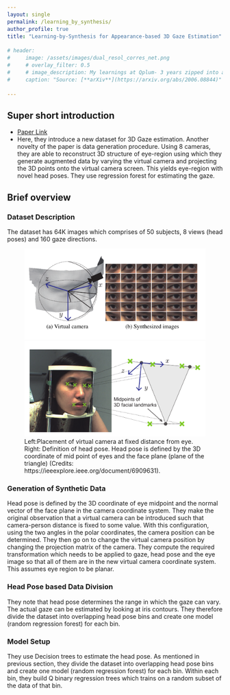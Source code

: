 ```yaml
---
layout: single
permalink: /learning_by_synthesis/
author_profile: true
title: "Learning-by-Synthesis for Appearance-based 3D Gaze Estimation"

# header:
#     image: /assets/images/dual_resol_corres_net.png
#     # overlay_filter: 0.5
#     # image_description: My learnings at Qplum- 3 years zipped into a 10 min read
#     caption: "Source: [**arXiv**](https://arxiv.org/abs/2006.08844)"

---
```


## Super short introduction
* [Paper Link](https://ieeexplore.ieee.org/document/6909631)
* Here, they introduce a new dataset for 3D Gaze estimation. Another novelty of the paper is data generation procedure. Using 8 cameras, they are able to reconstruct 3D structure of eye-region using which they generate augmented data by varying the virtual camera and projecting the 3D points onto the virtual camera screen. This yields eye-region with novel head poses. They use regression forest for estimating the gaze.

## Brief overview
### Dataset Description
The dataset has 64K images which comprises of 50 subjects, 8 views (head poses) and 160 gaze directions.
<figure class="half">
    <a href="/assets/images/lbs_2013_1.png"><img src="/assets/images/lbs_2013_1.png"></a>
    <a href="/assets/images/lbs_2013_2.png"><img src="/assets/images/lbs_2013_2.png"></a>
    <figcaption>Left:Placement of virtual camera at fixed distance from eye. Right: Definition of head pose. Head pose is defined by the 3D coordinate of mid point of eyes and the face plane (plane of the triangle) (Credits: https://ieeexplore.ieee.org/document/6909631).</figcaption>
</figure>

### Generation of Synthetic Data
Head pose is defined by the 3D coordinate of eye midpoint and the normal vector of the face plane in the camera coordinate system. They make the original observation that a virtual camera can be introduced such that camera-person distance is fixed to some value. With this configuration, using the two angles in the polar coordinates, the camera position can be determined.
They then go on to change the virtual camera position by changing the projection matrix of the camera. They compute the required transformation which needs to be applied to gaze, head pose and the eye image so that all of them are in the new virtual camera coordinate system. This assumes eye region to be planar.

### Head Pose based Data Division
They note that head pose determines the range in which the gaze can vary. The actual gaze can be estimated by looking at iris contours. They therefore divide the dataset into overlapping head pose bins and create one model (random regression forest) for each bin.
### Model Setup
They use Decision trees to estimate the head pose. As mentioned in previous section, they divide the dataset into overlapping head pose bins and create one model (random regression forest) for each bin.  Within each bin, they build Q binary regression trees which trains on a random subset of the data of that bin.

